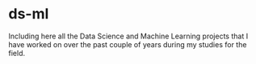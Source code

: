 # ds-ml

Including here all the Data Science and Machine Learning projects that I have worked on over the past couple of years during my studies for the field. 

